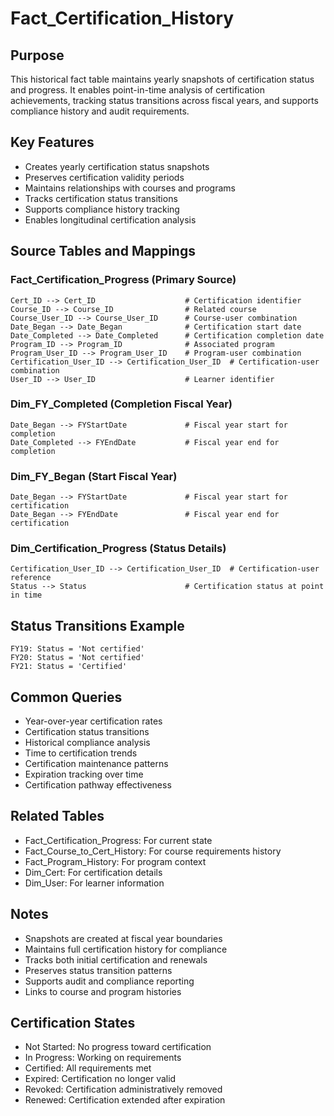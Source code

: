 # Fact_Certification_History

## Purpose
This historical fact table maintains yearly snapshots of certification status and progress. It enables point-in-time analysis of certification achievements, tracking status transitions across fiscal years, and supports compliance history and audit requirements.

## Key Features
- Creates yearly certification status snapshots
- Preserves certification validity periods
- Maintains relationships with courses and programs
- Tracks certification status transitions
- Supports compliance history tracking
- Enables longitudinal certification analysis

## Source Tables and Mappings

### Fact_Certification_Progress (Primary Source)
    Cert_ID --> Cert_ID                    # Certification identifier
    Course_ID --> Course_ID                # Related course
    Course_User_ID --> Course_User_ID      # Course-user combination
    Date_Began --> Date_Began              # Certification start date
    Date_Completed --> Date_Completed      # Certification completion date
    Program_ID --> Program_ID              # Associated program
    Program_User_ID --> Program_User_ID    # Program-user combination
    Certification_User_ID --> Certification_User_ID  # Certification-user combination
    User_ID --> User_ID                    # Learner identifier

### Dim_FY_Completed (Completion Fiscal Year)
    Date_Began --> FYStartDate             # Fiscal year start for completion
    Date_Completed --> FYEndDate           # Fiscal year end for completion

### Dim_FY_Began (Start Fiscal Year)
    Date_Began --> FYStartDate             # Fiscal year start for certification
    Date_Began --> FYEndDate               # Fiscal year end for certification

### Dim_Certification_Progress (Status Details)
    Certification_User_ID --> Certification_User_ID  # Certification-user reference
    Status --> Status                      # Certification status at point in time

## Status Transitions Example
```
FY19: Status = 'Not certified'
FY20: Status = 'Not certified'
FY21: Status = 'Certified'
```

## Common Queries
- Year-over-year certification rates
- Certification status transitions
- Historical compliance analysis
- Time to certification trends
- Certification maintenance patterns
- Expiration tracking over time
- Certification pathway effectiveness

## Related Tables
- Fact_Certification_Progress: For current state
- Fact_Course_to_Cert_History: For course requirements history
- Fact_Program_History: For program context
- Dim_Cert: For certification details
- Dim_User: For learner information

## Notes
- Snapshots are created at fiscal year boundaries
- Maintains full certification history for compliance
- Tracks both initial certification and renewals
- Preserves status transition patterns
- Supports audit and compliance reporting
- Links to course and program histories

## Certification States
- Not Started: No progress toward certification
- In Progress: Working on requirements
- Certified: All requirements met
- Expired: Certification no longer valid
- Revoked: Certification administratively removed
- Renewed: Certification extended after expiration 